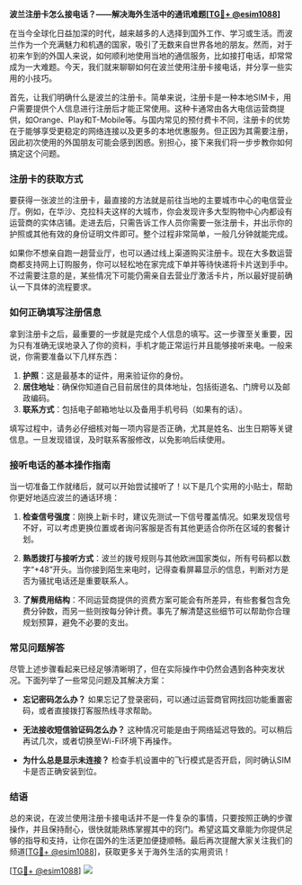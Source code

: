 **波兰注册卡怎么接电话？——解决海外生活中的通讯难题[[TG💪+ @esim1088](https://t.me/s/esim1088)]**

在当今全球化日益加深的时代，越来越多的人选择到国外工作、学习或生活。而波兰作为一个充满魅力和机遇的国家，吸引了无数来自世界各地的朋友。然而，对于初来乍到的外国人来说，如何顺利地使用当地的通信服务，比如接打电话，却常常成为一大难题。今天，我们就来聊聊如何在波兰使用注册卡接电话，并分享一些实用的小技巧。

首先，让我们明确什么是波兰的注册卡。简单来说，注册卡是一种本地SIM卡，用户需要提供个人信息进行注册后才能正常使用。这种卡通常由各大电信运营商提供，如Orange、Play和T-Mobile等。与国内常见的预付费卡不同，注册卡的优势在于能够享受更稳定的网络连接以及更多的本地优惠服务。但正因为其需要注册，因此初次使用的外国朋友可能会感到困惑。别担心，接下来我们将一步步教你如何搞定这个问题。

### 注册卡的获取方式

要获得一张波兰的注册卡，最直接的方法就是前往当地的主要城市中心的电信营业厅。例如，在华沙、克拉科夫这样的大城市，你会发现许多大型购物中心内都设有运营商的实体店铺。走进去后，只需告诉工作人员你需要一张注册卡，并出示你的护照或其他有效的身份证明文件即可。整个过程非常简单，一般几分钟就能完成。

如果你不想亲自跑一趟营业厅，也可以通过线上渠道购买注册卡。现在大多数运营商都支持网上订购服务，你可以轻松地在家完成下单并等待快递将卡片送到手中。不过需要注意的是，某些情况下可能仍需亲自去营业厅激活卡片，所以最好提前确认一下具体的流程要求。

### 如何正确填写注册信息

拿到注册卡之后，最重要的一步就是完成个人信息的填写。这一步骤至关重要，因为只有准确无误地录入了你的资料，手机才能正常运行并且能够接听来电。一般来说，你需要准备以下几样东西：

1. **护照**：这是最基本的证件，用来验证你的身份。
2. **居住地址**：确保你知道自己目前居住的具体地址，包括街道名、门牌号以及邮政编码。
3. **联系方式**：包括电子邮箱地址以及备用手机号码（如果有的话）。

填写过程中，请务必仔细核对每一项内容是否正确，尤其是姓名、出生日期等关键信息。一旦发现错误，及时联系客服修改，以免影响后续使用。

### 接听电话的基本操作指南

当一切准备工作就绪后，就可以开始尝试接听了！以下是几个实用的小贴士，帮助你更好地适应波兰的通话环境：

1. **检查信号强度**：刚换上新卡时，建议先测试一下信号覆盖情况。如果发现信号不好，可以考虑更换位置或者询问客服是否有其他更适合你所在区域的套餐计划。
   
2. **熟悉拨打与接听方式**：波兰的拨号规则与其他欧洲国家类似，所有号码都以数字“+48”开头。当你接到陌生来电时，记得查看屏幕显示的信息，判断对方是否为骚扰电话还是重要联系人。
    
3. **了解费用结构**：不同运营商提供的资费方案可能会有所差异，有些套餐包含免费分钟数，而另一些则按每分钟计费。事先了解清楚这些细节可以帮助你合理规划预算，避免不必要的支出。

### 常见问题解答

尽管上述步骤看起来已经足够清晰明了，但在实际操作中仍然会遇到各种突发状况。下面列举了一些常见问题及其解决方案：

- **忘记密码怎么办？**
   如果忘记了登录密码，可以通过运营商官网找回功能重置密码，或者直接拨打客服热线寻求帮助。

- **无法接收短信验证码怎么办？**
   这种情况可能是由于网络延迟导致的。可以稍后再试几次，或者切换至Wi-Fi环境下再操作。

- **为什么总是显示未连接？**
   检查手机设置中的飞行模式是否开启，同时确认SIM卡是否正确安装到位。

### 结语

总的来说，在波兰使用注册卡接电话并不是一件复杂的事情，只要按照正确的步骤操作，并且保持耐心，很快就能熟练掌握其中的窍门。希望这篇文章能为你提供足够的指导和支持，让你在国外的生活更加便捷顺畅。最后再次提醒大家关注我们的频道[[TG💪+ @esim1088](https://t.me/s/esim1088)]，获取更多关于海外生活的实用资讯！

[[TG💪+ @esim1088](https://t.me/s/esim1088)] ![](https://i.postimg.cc/4NQfJmqS/Snipaste-2025-05-13-00-14-12.png)